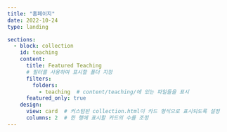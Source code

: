 ```yaml
---
title: "홈페이지"
date: 2022-10-24
type: landing

sections:
  - block: collection
    id: teaching
    content:
      title: Featured Teaching
      # 필터를 사용하여 표시할 폴더 지정
      filters:
        folders:
          - teaching  # content/teaching/에 있는 파일들을 표시
      featured_only: true
    design:
      view: card  # 커스텀된 collection.html이 카드 형식으로 표시되도록 설정
      columns: 2  # 한 행에 표시할 카드의 수를 조정
---
```

